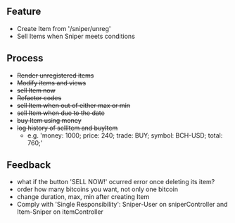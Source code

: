 ## Feature
- Create Item from '/sniper/unreg'
- Sell Items when Sniper meets conditions

## Process
- ~~Render unregistered items~~
- ~~Modify items and views~~ 
- ~~sell Item now~~
- ~~Refactor codes~~
- ~~sell Item when out of either max or min~~ 
- ~~sell Item when due to the date~~
- ~~buy Item using money~~
- ~~log history of sellItem and buyItem~~ 
  - e.g. 'money: 1000; price: 240; trade: BUY; symbol: BCH-USD; total: 760;' 

## Feedback
- what if the button 'SELL NOW!' ocurred error once deleting its item?
- order how many bitcoins you want, not only one bitcoin
- change duration, max, min after creating Item
- Comply with 'Single Responsibility': Sniper-User on sniperController and Item-Sniper on itemController